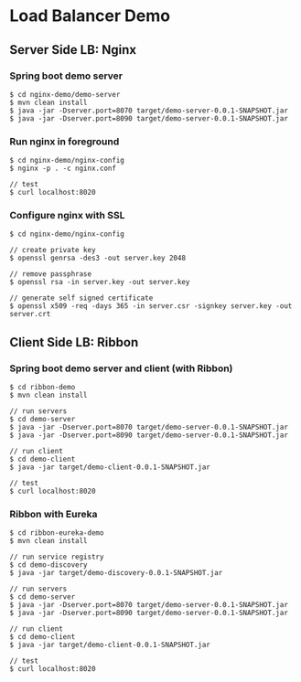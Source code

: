 # Load Balancer Demo

## Server Side LB: Nginx

### Spring boot demo server

```
$ cd nginx-demo/demo-server
$ mvn clean install
$ java -jar -Dserver.port=8070 target/demo-server-0.0.1-SNAPSHOT.jar
$ java -jar -Dserver.port=8090 target/demo-server-0.0.1-SNAPSHOT.jar
```

### Run nginx in foreground

```
$ cd nginx-demo/nginx-config
$ nginx -p . -c nginx.conf

// test
$ curl localhost:8020
```

### Configure nginx with SSL

```
$ cd nginx-demo/nginx-config

// create private key
$ openssl genrsa -des3 -out server.key 2048

// remove passphrase
$ openssl rsa -in server.key -out server.key

// generate self signed certificate
$ openssl x509 -req -days 365 -in server.csr -signkey server.key -out server.crt
```

## Client Side LB: Ribbon

### Spring boot demo server and client (with Ribbon) 

```
$ cd ribbon-demo
$ mvn clean install

// run servers
$ cd demo-server
$ java -jar -Dserver.port=8070 target/demo-server-0.0.1-SNAPSHOT.jar
$ java -jar -Dserver.port=8090 target/demo-server-0.0.1-SNAPSHOT.jar

// run client
$ cd demo-client
$ java -jar target/demo-client-0.0.1-SNAPSHOT.jar

// test
$ curl localhost:8020
```

### Ribbon with Eureka

```
$ cd ribbon-eureka-demo
$ mvn clean install

// run service registry
$ cd demo-discovery
$ java -jar target/demo-discovery-0.0.1-SNAPSHOT.jar

// run servers
$ cd demo-server
$ java -jar -Dserver.port=8070 target/demo-server-0.0.1-SNAPSHOT.jar
$ java -jar -Dserver.port=8090 target/demo-server-0.0.1-SNAPSHOT.jar

// run client
$ cd demo-client
$ java -jar target/demo-client-0.0.1-SNAPSHOT.jar

// test
$ curl localhost:8020
```
